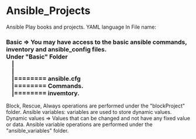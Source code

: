 # Ansible_Projects
Ansible Play books and projects.
YAML language
In File name:
### Basic => You may have access to the basic ansible commands, inventory and ansible_config files.<br>Under "Basic" Folder<br>&#xA0;&#xA0;&#xA0;&#xA0;|<br>&#xA0;&#xA0;&#xA0;&#xA0;|<br>&#xA0;&#xA0;&#xA0;&#xA0;|======== ansible.cfg<br>&#xA0;&#xA0;&#xA0;&#xA0;|======== Commands.<br>&#xA0;&#xA0;&#xA0;&#xA0;|======== invemtory.

Block, Rescue, Always operations are performed under the "blockProject" folder.
Ansible variables: variables are used to store dynamic values.
Dynamic values =>  Values that can be changed and not have any fixed value or data.
Ansible variable operations are performed under the "ansible_variables" folder.
